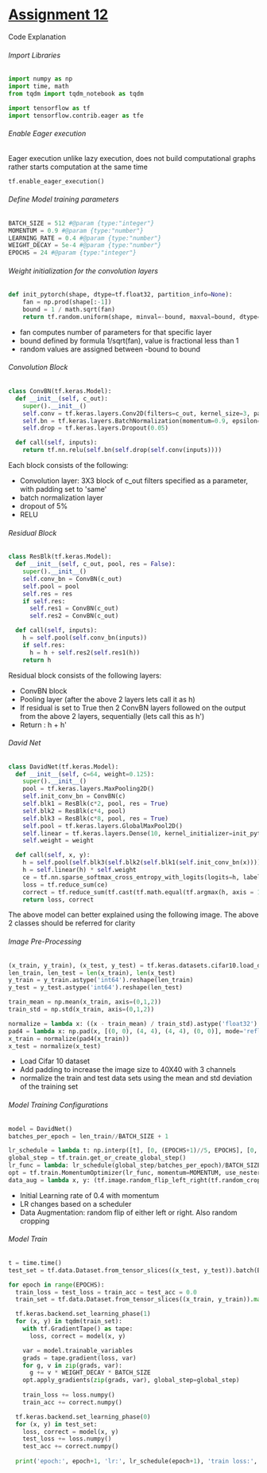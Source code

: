 # <u>Assignment 12</u>

Code Explanation

###### Import Libraries

```python
import numpy as np
import time, math
from tqdm import tqdm_notebook as tqdm

import tensorflow as tf
import tensorflow.contrib.eager as tfe
```



###### Enable Eager execution

Eager execution unlike lazy execution, does not build computational graphs rather starts computation at the same time

```python
tf.enable_eager_execution()
```

###### Define Model training parameters

```python
BATCH_SIZE = 512 #@param {type:"integer"}
MOMENTUM = 0.9 #@param {type:"number"}
LEARNING_RATE = 0.4 #@param {type:"number"}
WEIGHT_DECAY = 5e-4 #@param {type:"number"}
EPOCHS = 24 #@param {type:"integer"}
```

###### Weight initialization for the convolution layers

```python
def init_pytorch(shape, dtype=tf.float32, partition_info=None):
    fan = np.prod(shape[:-1])
    bound = 1 / math.sqrt(fan)
    return tf.random.uniform(shape, minval=-bound, maxval=bound, dtype=dtype)
```

- fan computes number of parameters for that specific layer
- bound defined by formula 1/sqrt(fan), value is fractional less than 1
- random values are assigned between -bound to bound

###### Convolution Block

```python
class ConvBN(tf.keras.Model):
  def __init__(self, c_out):
    super().__init__()
    self.conv = tf.keras.layers.Conv2D(filters=c_out, kernel_size=3, padding="SAME", kernel_initializer=init_pytorch, use_bias=False)
    self.bn = tf.keras.layers.BatchNormalization(momentum=0.9, epsilon=1e-5)
    self.drop = tf.keras.layers.Dropout(0.05)

  def call(self, inputs):
    return tf.nn.relu(self.bn(self.drop(self.conv(inputs))))
```

Each block consists of the following:
- Convolution layer:  3X3 block of c_out filters specified as a parameter, with padding set to 'same' 
- batch normalization layer
- dropout of 5%
- RELU



###### Residual Block

```python
class ResBlk(tf.keras.Model):
  def __init__(self, c_out, pool, res = False):
    super().__init__()
    self.conv_bn = ConvBN(c_out)
    self.pool = pool
    self.res = res
    if self.res:
      self.res1 = ConvBN(c_out)
      self.res2 = ConvBN(c_out)

  def call(self, inputs):
    h = self.pool(self.conv_bn(inputs))
    if self.res:
      h = h + self.res2(self.res1(h))
    return h
```

Residual block consists of the following layers:

- ConvBN block 
- Pooling layer (after the above 2 layers lets call it as h)
- If residual is set to True then 2 ConvBN layers followed on the output from the above 2 layers, sequentially (lets call this as h')
- Return : h + h'



###### David Net

```python
class DavidNet(tf.keras.Model):
  def __init__(self, c=64, weight=0.125):
    super().__init__()
    pool = tf.keras.layers.MaxPooling2D()
    self.init_conv_bn = ConvBN(c)
    self.blk1 = ResBlk(c*2, pool, res = True)
    self.blk2 = ResBlk(c*4, pool)
    self.blk3 = ResBlk(c*8, pool, res = True)
    self.pool = tf.keras.layers.GlobalMaxPool2D()
    self.linear = tf.keras.layers.Dense(10, kernel_initializer=init_pytorch, use_bias=False)
    self.weight = weight

  def call(self, x, y):
    h = self.pool(self.blk3(self.blk2(self.blk1(self.init_conv_bn(x)))))
    h = self.linear(h) * self.weight
    ce = tf.nn.sparse_softmax_cross_entropy_with_logits(logits=h, labels=y)
    loss = tf.reduce_sum(ce)
    correct = tf.reduce_sum(tf.cast(tf.math.equal(tf.argmax(h, axis = 1), y), tf.float32))
    return loss, correct
```

The above model can better explained using the following image. The above 2 classes should be referred for clarity



[](https://github.com/venkatagelli/Project-1/blob/master/Assignment12/Assignment12_images.docx)







###### Image Pre-Processing

```python
(x_train, y_train), (x_test, y_test) = tf.keras.datasets.cifar10.load_data()
len_train, len_test = len(x_train), len(x_test)
y_train = y_train.astype('int64').reshape(len_train)
y_test = y_test.astype('int64').reshape(len_test)

train_mean = np.mean(x_train, axis=(0,1,2))
train_std = np.std(x_train, axis=(0,1,2))

normalize = lambda x: ((x - train_mean) / train_std).astype('float32') # todo: check here
pad4 = lambda x: np.pad(x, [(0, 0), (4, 4), (4, 4), (0, 0)], mode='reflect')
x_train = normalize(pad4(x_train))
x_test = normalize(x_test)
```



- Load Cifar 10 dataset
- Add padding to increase the image size to 40X40 with 3 channels
- normalize the train and test data sets using the mean and std deviation of the training set





###### Model Training Configurations

```python
model = DavidNet()
batches_per_epoch = len_train//BATCH_SIZE + 1

lr_schedule = lambda t: np.interp([t], [0, (EPOCHS+1)//5, EPOCHS], [0, LEARNING_RATE, 0])[0]
global_step = tf.train.get_or_create_global_step()
lr_func = lambda: lr_schedule(global_step/batches_per_epoch)/BATCH_SIZE
opt = tf.train.MomentumOptimizer(lr_func, momentum=MOMENTUM, use_nesterov=True)
data_aug = lambda x, y: (tf.image.random_flip_left_right(tf.random_crop(x, [32, 32, 3])), y)
```



- Initial Learning rate of 0.4 with momentum
- LR changes based on a scheduler
- Data Augmentation: random flip of either left or right. Also random cropping



###### Model Train

```python
t = time.time()
test_set = tf.data.Dataset.from_tensor_slices((x_test, y_test)).batch(BATCH_SIZE)

for epoch in range(EPOCHS):
  train_loss = test_loss = train_acc = test_acc = 0.0
  train_set = tf.data.Dataset.from_tensor_slices((x_train, y_train)).map(data_aug).shuffle(len_train).batch(BATCH_SIZE).prefetch(1)

  tf.keras.backend.set_learning_phase(1)
  for (x, y) in tqdm(train_set):
    with tf.GradientTape() as tape:
      loss, correct = model(x, y)

    var = model.trainable_variables
    grads = tape.gradient(loss, var)
    for g, v in zip(grads, var):
      g += v * WEIGHT_DECAY * BATCH_SIZE
    opt.apply_gradients(zip(grads, var), global_step=global_step)
    
    train_loss += loss.numpy()
    train_acc += correct.numpy()

  tf.keras.backend.set_learning_phase(0)
  for (x, y) in test_set:
    loss, correct = model(x, y)
    test_loss += loss.numpy()
    test_acc += correct.numpy()
    
  print('epoch:', epoch+1, 'lr:', lr_schedule(epoch+1), 'train loss:', train_loss / len_train, 'train acc:', train_acc / len_train, 'val loss:', test_loss / len_test, 'val acc:', test_acc / len_test, 'time:', time.time() - t)
```